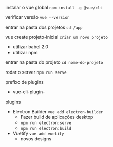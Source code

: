 instalar o vue global
`npm install -g @vue/cli`

verificar versão
`vue --version`

entrar na pasta dos projetos
`cd /app`

vue create projeto-inicial
`criar um novo projeto`
- utilizar babel 2.0
- utilizar npm

entrar na pasta do projeto
`cd nome-do-projeto`

rodar o server
`npm run serve`

prefixo de plugins
- vue-cli-plugin-

plugins
- Electron Builder `vue add electron-builder`
  - Fazer build de aplicações desktop
  - `npm run electron:serve`
  - `npm run electron:build`
- Vuetify `vue add vuetify`
  - novos designs
